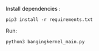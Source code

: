Install dependencies : 
```shell
pip3 install -r requirements.txt
```

Run:
```shell
python3 bangingkernel_main.py
```
